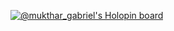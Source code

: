 [![@mukthar_gabriel's Holopin board](https://holopin.io/api/user/board?user=mukthar_gabriel)](https://holopin.io/@mukthar_gabriel)
